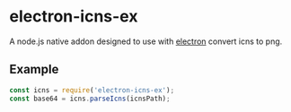 # electron-icns-ex

A node.js native addon designed to use with [electron](https://www.electronjs.org/) convert icns to png.

## Example

```javascript
const icns = require('electron-icns-ex');
const base64 = icns.parseIcns(icnsPath);
```

